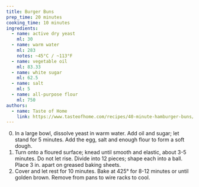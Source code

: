 ```yaml
---
title: Burger Buns
prep_time: 20 minutes
cooking_time: 10 minutes
ingredients:
  - name: active dry yeast
    ml: 30
  - name: warm water
    ml: 283
    notes: ~45°C / ~113°F
  - name: vegetable oil
    ml: 83.33
  - name: white sugar
    ml: 62.5
  - name: salt
    ml: 5
  - name: all-purpose flour
    ml: 750
authors:
  - name: Taste of Home
    link: https://www.tasteofhome.com/recipes/40-minute-hamburger-buns/
---
```


0. In a large bowl, dissolve yeast in warm water. Add oil and sugar; let stand for 5 minutes. Add the egg, salt and enough flour to form a soft dough.
0. Turn onto a floured surface; knead until smooth and elastic, about 3-5 minutes. Do not let rise. Divide into 12 pieces; shape each into a ball. Place 3 in. apart on greased baking sheets.
0. Cover and let rest for 10 minutes. Bake at 425° for 8-12 minutes or until golden brown. Remove from pans to wire racks to cool.

